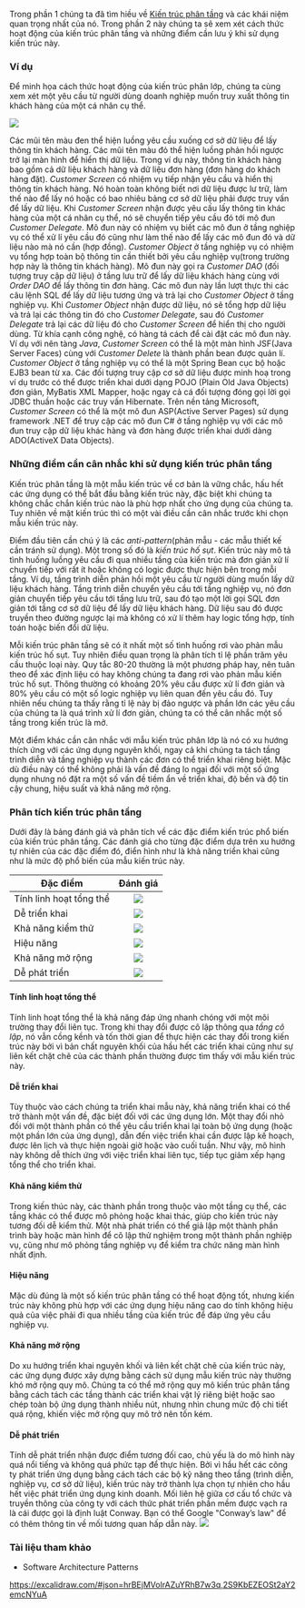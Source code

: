 Trong phần 1 chúng ta đã tìm hiều về [Kiến trúc phân tầng](https://magz.techover.io/2023/01/04/kien-truc-phan-tang-layered-architecture-phan-1/) và các khái niệm quan trọng nhất của nó. Trong phần 2 này chúng ta sẽ xem xét cách thức hoạt động của kiến trúc phân tầng và những điểm cần lưu ý khi sử dụng kiến trúc này.


### Ví dụ

Để minh họa cách thức hoạt động của kiến trúc phân lớp, chúng ta cùng xem xét một yêu cầu từ người dùng doanh nghiệp muốn truy xuất thông tin khách hàng của một cá nhân cụ thể.

![](https://s3.ap-southeast-1.amazonaws.com/techover.storage/wp-content/uploads/2023/01/12110524/MicrosoftTeams-image-1.png)

Các mũi tên màu đen thể hiện luồng yêu cầu xuống cơ sở dữ liệu để lấy thông tin khách hàng. Các mũi tên màu đỏ thể hiện luồng phản hồi ngược trở lại màn hình để hiển thị dữ liệu. Trong ví dụ này, thông tin khách hàng bao gồm cả dữ liệu khách hàng và dữ liệu đơn hàng (đơn hàng do khách hàng đặt).
*Customer Screen* có nhiệm vụ tiếp nhận yêu cầu và hiển thị thông tin khách hàng. Nó hoàn toàn không biết nơi dữ liệu được lư trữ, làm thế nào để lấy nó hoặc có bao nhiêu bảng cơ sở dữ liệu phải được truy vấn để lấy dữ liệu. Khi *Customer Screen* nhận được yêu cấu lấy thông tin khác hàng của một cá nhân cụ thể, nó sẽ chuyển tiếp yêu cầu đó tới mô đun *Customer Delegate*. Mô đun này có nhiệm vụ biết các mô đun ở tầng nghiệp vụ có thể xử lí yêu cầu đó cũng như làm thế nào để lấy các mô đun đó và dữ liệu nào mà nó cần (hợp đồng). *Customer Object* ở tầng nghiệp vụ có nhiệm vụ tổng hợp toàn bộ thông tin cần thiết bởi yêu cầu nghiệp vụ(trong trường hợp này là thông tin khách hàng). Mô đun này gọi ra *Customer DAO* (đối tượng truy cập dữ liệu) ở tầng lưu trữ để lấy dữ liệu khách hàng cùng với *Order DAO* để lấy thông tin đơn hàng. Các mô đun này lần lượt thực thi các câu lệnh SQL để lấy dữ liệu tương ứng và trả lại cho *Customer Object* ở tầng nghiệp vụ. Khi *Customer Object* nhận được dữ liệu, nó sẽ tổng hợp dữ liệu và trả lại các thông tin đó cho *Customer Delegate*, sau đó *Customer Delegate* trả lại các dữ liệu đó cho *Customer Screen* để hiển thị cho người dùng. Từ khía cạnh công nghệ, có hàng tá cách để cài đặt các mô đun này. Ví dụ với nên tàng *Java*, *Customer Screen* có thể là một màn hình JSF(Java Server Faces) cùng với *Customer Delete* là thành phần bean được quản lí. *Customer Object* ở tầng nghiệp vụ có thể là một Spring Bean cục bộ hoặc EJB3 bean từ xa. Các đối tượng truy cập cơ sở dữ liệu được minh hoạ trong ví dụ trước có thể được triển khai dưới dạng POJO (Plain Old Java Objects) đơn giản, MyBatis XML Mapper, hoặc ngay cả cá đối tượng đóng gọi lời gọi JDBC thuần hoặc các truy vấn Hibernate. Trên nền tảng Microsoft, *Customer Screen* có thể là một mô đun ASP(Active Server Pages) sử dụng framework .NET để truy cập các mô đun C# ở tầng nghiệp vụ với các mô đun truy cập dữ liệu khác hàng và đơn hàng được triển khai dưới dàng ADO(ActiveX Data Objects).

### Những điểm cần cân nhắc khi sử dụng kiến trúc phân tầng

Kiến trúc phân tầng là một mẫu kiến trúc về cơ bản là vững chắc, hấu hết các ứng dụng có thể bắt đầu bằng kiến trúc này, đặc biệt khi chúng ta không chắc chắn kiến trúc nào là phù hợp nhất cho ứng dụng của chúng ta. Tuy nhiên về mặt kiến trúc thì có một vài điều cần cân nhắc trước khi chọn mẫu kiến trúc này.

Điểm đầu tiên cần chú ý là các *anti-pattern*(phản mẫu - các mẫu thiết kế cần tránh sử dụng). Một trong số đó là *kiến trúc hố sụt*. Kiến trúc này mô tả tình huống luồng yêu cầu đi qua nhiều tầng của kiến trúc mà đơn giản xử lí chuyển tiếp với rất ít hoặc không có logic được thực hiện bên trong mỗi tầng. Ví dụ, tầng trình diễn phản hồi một yêu cầu từ người dùng muốn lấy dữ liệu khách hàng. Tầng trình diễn chuyển yêu cầu tới tầng nghiệp vụ, nó đơn giản chuyển tiếp yêu cầu tới tầng lưu trữ, sau đó tạo một lời gọi SQL đơn giản tới tầng cơ sở dữ liệu để lấy dữ liệu khách hàng. Dữ liệu sau đó được truyền theo đường ngược lại mà không có xử lí thêm hay logic tổng hợp, tính toán hoặc biến đổi dữ liệu.

Mỗi kiến trúc phân tầng sẽ có ít nhất một số tình huống rơi vào phản mẫu kiến trúc hố sụt. Tuy nhiên điều quan trọng là phân tích tỉ lệ phần trăm yêu cầu thuộc loại này. Quy tắc 80-20 thường là một phương pháp hay, nên tuân theo để xác định liệu có hay không chúng ta đang rơi vào phản mẫu kiến trúc hố sụt. Thông thường có khoảng 20% yêu cầu được xử lí đơn giản và 80% yêu cầu có một số logic nghiệp vụ liên quan đến yêu cầu đó. Tuy nhiên nếu chúng ta thấy rằng tỉ lệ này bị đảo ngược và phần lớn các yêu cầu của chúng ta là quá trình xử lí đơn giản, chúng ta có thể cân nhắc một số tầng trong kiến trúc là mở.

Một điểm khác cần cân nhắc với mẫu kiến trúc phân lớp là nó có xu hướng thích ứng với các ứng dụng nguyên khối, ngay cả khi chúng ta tách tầng trình diễn và tầng nghiệp vụ thành các đơn có thể triển khai riêng biệt. Mặc dù điều này có thể không phải là vấn đề đáng lo ngại đối với một số ứng dụng nhưng nó đặt ra một số vấn đề tiềm ẩn về triển khai, độ bền và độ tin cậy chung, hiệu suất và khả năng mở rộng.

### Phân tích kiến trúc phân tầng

Dưới đây là bảng đánh giá và phân tích về các đặc điểm kiến trúc phổ biến của kiến trúc phân tầng. Các đánh giá cho từng đặc điểm dựa trên xu hướng tự nhiên của các đặc điểm đó, điển hình như là khả năng triển khai cũng như là mức độ phổ biến của mẫu kiến trúc này.


| Đặc điểm                |                                                           Đánh giá                                                           |
| ----------------------- | :--------------------------------------------------------------------------------------------------------------------------: |
| Tính linh hoạt tổng thể | ![](https://s3.ap-southeast-1.amazonaws.com/techover.storage/wp-content/uploads/2023/01/12150010/MicrosoftTeams-image-3.png) |
| Dễ triển khai           | ![](https://s3.ap-southeast-1.amazonaws.com/techover.storage/wp-content/uploads/2023/01/12150010/MicrosoftTeams-image-3.png) |
| Khả năng kiểm thử       | ![](https://s3.ap-southeast-1.amazonaws.com/techover.storage/wp-content/uploads/2023/01/12153818/MicrosoftTeams-image-4.png) |
| Hiệu năng               | ![](https://s3.ap-southeast-1.amazonaws.com/techover.storage/wp-content/uploads/2023/01/12150010/MicrosoftTeams-image-3.png) |
| Khả năng mở rộng        | ![](https://s3.ap-southeast-1.amazonaws.com/techover.storage/wp-content/uploads/2023/01/12150010/MicrosoftTeams-image-3.png) |
| Dễ phát triển           | ![](https://s3.ap-southeast-1.amazonaws.com/techover.storage/wp-content/uploads/2023/01/12153818/MicrosoftTeams-image-4.png) |

#### Tính linh hoạt tổng thể

Tính linh hoạt tổng thể là khả năng đáp ứng nhanh chóng với một môi trường thay đổi liên tục. Trong khi thay đổi được cô lập thông qua *tầng cô lập*, nó vẫn cồng kềnh và tốn thời gian để thực hiện các thay đổi trong kiến trúc này bởi vì bản chất nguyên khối của hầu hết các triển khai cũng như sự liên kết chặt chẽ của các thành phần thường được tìm thấy với mẫu kiến trúc này.

#### Dễ triển khai

Tùy thuộc vào cách chúng ta triển khai mẫu này, khả năng triển khai có thể trở thành một vấn đề, đặc biệt đối với các ứng dụng lớn. Một thay đổi nhỏ đối với một thành phần có thể yêu cầu triển khai lại toàn bộ ứng dụng (hoặc một phần lớn của ứng dụng), dẫn đến việc triển khai cần được lập kế hoạch, được lên lịch và thực hiện ngoài giờ hoặc vào cuối tuần. Như vậy, mô hình này không dễ thích ứng với việc triển khai liên tục, tiếp tục giảm xếp hạng tổng thể cho triển khai.

#### Khả năng kiểm thử

Trong kiến thúc này, các thành phần trong thuộc vào một tầng cụ thể, các tầng khác có thể được mô phỏng hoặc khai thác, giúp cho kiến trúc này tương đối dễ kiểm thử. Một nhà phát triển có thể giả lập một thành phần trình bày hoặc màn hình để cô lập thử nghiệm trong một thành phần nghiệp vụ, cũng như mô phỏng tầng nghiệp vụ để kiểm tra chức năng màn hình nhất định.

#### Hiệu năng

Mặc dù đúng là một số kiến trúc phân tầng có thể hoạt động tốt, nhưng kiến trúc này không phù hợp với các ứng dụng hiệu năng cao do tính không hiệu quả của việc phải đi qua nhiều tầng của kiến trúc để đáp ứng yêu cầu nghiệp vụ.

#### Khả năng mở rộng

Do xu hướng triển khai nguyên khối và liên kết chặt chẽ của kiến trúc này, các ứng dụng được xây dựng bằng cách sử dụng mẫu kiến trúc này thường khó mở rộng quy mô. Chúng ta có thể mở rộng quy mô kiến trúc phân tầng bằng cách tách các tầng thành các triển khai vật lý riêng biệt hoặc sao chép toàn bộ ứng dụng thành nhiều nút, nhưng nhìn chung mức độ chi tiết quá rộng, khiến việc mở rộng quy mô trở nên tốn kém.

#### Dễ phát triển

Tính dễ phát triển nhận được điểm tương đối cao, chủ yếu là do mô hình này quá nổi tiếng và không quá phức tạp để thực hiện. Bởi vì hầu hết các công ty phát triển ứng dụng bằng cách tách các bộ kỹ năng theo tầng (trình diễn, nghiệp vụ, cơ sở dữ liệu), kiến trúc này trở thành lựa chọn tự nhiên cho hầu hết việc phát triển ứng dụng kinh doanh. Mối liên hệ giữa cơ cấu tổ chức và truyền thông của công ty với cách thức phát triển phần mềm được vạch ra là cái được gọi là định luật Conway. Bạn có thể Google "Conway’s law" để có thêm thông tin về mối tương quan hấp dẫn này.
![](https://s3.ap-southeast-1.amazonaws.com/techover.storage/wp-content/uploads/2023/01/12161333/conways-law.jpeg)

### Tài liệu tham khảo

- Software Architecture Patterns


https://excalidraw.com/#json=hrBEjMVolrAZuYRhB7w3q,2S9KbEZEOSt2aY2emcNYuA